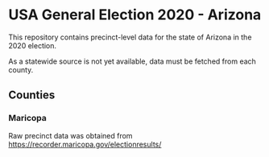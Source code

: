 # USA General Election 2020 - Arizona

This repository contains precinct-level data for the state of Arizona in the 2020 election.

As a statewide source is not yet available, data must be fetched from each county.

## Counties

### Maricopa
Raw precinct data was obtained from https://recorder.maricopa.gov/electionresults/